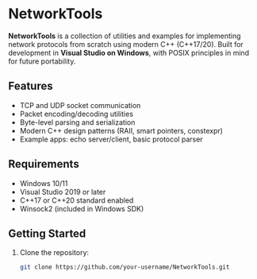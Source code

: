 # NetworkTools

**NetworkTools** is a collection of utilities and examples for implementing network protocols from scratch using modern C++ (C++17/20). Built for development in **Visual Studio on Windows**, with POSIX principles in mind for future portability.

## Features

- TCP and UDP socket communication
- Packet encoding/decoding utilities
- Byte-level parsing and serialization
- Modern C++ design patterns (RAII, smart pointers, constexpr)
- Example apps: echo server/client, basic protocol parser

## Requirements

- Windows 10/11
- Visual Studio 2019 or later
- C++17 or C++20 standard enabled
- Winsock2 (included in Windows SDK)

## Getting Started

1. Clone the repository:
   ```bash
   git clone https://github.com/your-username/NetworkTools.git
